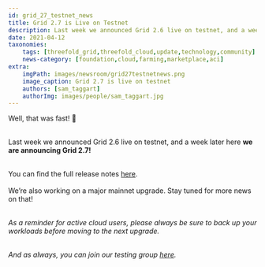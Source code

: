 ```yaml
---
id: grid_27_testnet_news
title: Grid 2.7 is Live on Testnet
description: Last week we announced Grid 2.6 live on testnet, and a week later here we are announcing Grid 2.7!
date: 2021-04-12
taxonomies:
    tags: [threefold_grid,threefold_cloud,update,technology,community]
    news-category: [foundation,cloud,farming,marketplace,aci]
extra:
    imgPath: images/newsroom/grid27testnetnews.png
    image_caption: Grid 2.7 is live on testnet
    authors: [sam_taggart]
    authorImg: images/people/sam_taggart.jpg
---
```


Well, that was fast! 👀
<br/>
<br/>

Last week we announced Grid 2.6 live on testnet, and a week later here **we are announcing Grid 2.7!**
<br/>
<br/>

You can find the full release notes [here](https://threefold.io/info/cloud#/cloud__release_notes_2_7_0).
<br/>
<br/>
We’re also working on a major mainnet upgrade. Stay tuned for more news on that!
<br/>
<br/>

*As a reminder for active cloud users, please always be sure to back up your workloads before moving to the next upgrade.*
<br/>
<br/>

*And as always, you can join our testing group [here](https://bit.ly/tftesting).*